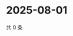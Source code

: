 # 2025-08-01

共 0 条

<!-- BEGIN ZHIHUQUESTIONS -->
<!-- 最后更新时间 Fri Aug 01 2025 12:46:29 GMT+0800 (China Standard Time) -->

<!-- END ZHIHUQUESTIONS -->
